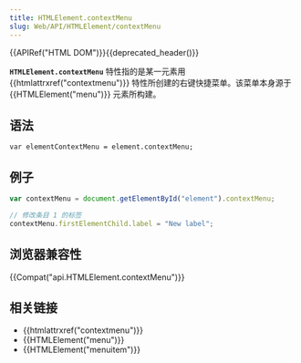 ```yaml
---
title: HTMLElement.contextMenu
slug: Web/API/HTMLElement/contextMenu
---
```


{{APIRef("HTML DOM")}}{{deprecated_header()}}

**`HTMLElement.contextMenu`** 特性指的是某一元素用{{htmlattrxref("contextmenu")}} 特性所创建的右键快捷菜单。该菜单本身源于 {{HTMLElement("menu")}} 元素所构建。

## 语法

```plain
var elementContextMenu = element.contextMenu;
```

## 例子

```js
var contextMenu = document.getElementById("element").contextMenu;

// 修改条目 1 的标签
contextMenu.firstElementChild.label = "New label";
```

## 浏览器兼容性

{{Compat("api.HTMLElement.contextMenu")}}

## 相关链接

- {{htmlattrxref("contextmenu")}}
- {{HTMLElement("menu")}}
- {{HTMLElement("menuitem")}}
